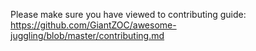 Please make sure you have viewed to contributing guide: https://github.com/GiantZOC/awesome-juggling/blob/master/contributing.md
